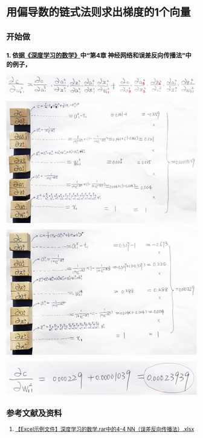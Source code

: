 # 用偏导数的链式法则求出梯度的1个向量

## 开始做

### 1. 依据[《深度学习的数学》](https://www.ituring.com.cn/book/2593)中“第4章 神经网络和误差反向传播法”中的例子，

![](/images/体验神经网络中的数学原理/用偏导数的链式法则求出梯度的1个向量/1a1.jpg)

![](/images/体验神经网络中的数学原理/用偏导数的链式法则求出梯度的1个向量/1a2.jpg)

![](/images/体验神经网络中的数学原理/用偏导数的链式法则求出梯度的1个向量/1a3.jpg)

![](/images/体验神经网络中的数学原理/用偏导数的链式法则求出梯度的1个向量/1a4.jpg)

## 参考文献及资料

1. [【Excel示例文件】深度学习的数学.rar中的4-4 NN（误差反向传播法）.xlsx](http://www.ituring.com.cn/book/2593)